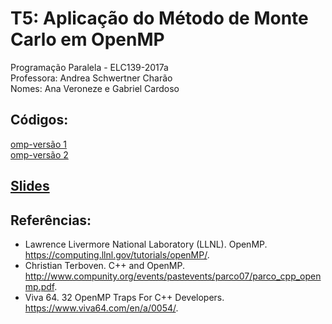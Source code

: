 # T5: Aplicação do Método de Monte Carlo em OpenMP

Programação Paralela - ELC139-2017a\
Professora: Andrea Schwertner Charão\
Nomes: Ana Veroneze e Gabriel Cardoso

## Códigos:

[omp-versão 1](/firesim-omp-1)\
[omp-versão 2](/firesim-omp-2)

## [Slides](/T5-PP.pdf)

## Referências:
* Lawrence Livermore National Laboratory (LLNL). OpenMP. https://computing.llnl.gov/tutorials/openMP/.
* Christian Terboven. C++ and OpenMP. http://www.compunity.org/events/pastevents/parco07/parco_cpp_openmp.pdf.
* Viva 64. 32 OpenMP Traps For C++ Developers. https://www.viva64.com/en/a/0054/.

